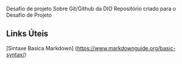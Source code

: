  Desafio de projeto Sobre Git/Github da DIO
 Repositório criado para  o Desafio de Projeto
## Links Úteis
[Sintaxe Basica Markdown] (https://www.markdownguide.org/basic-syntax/)
